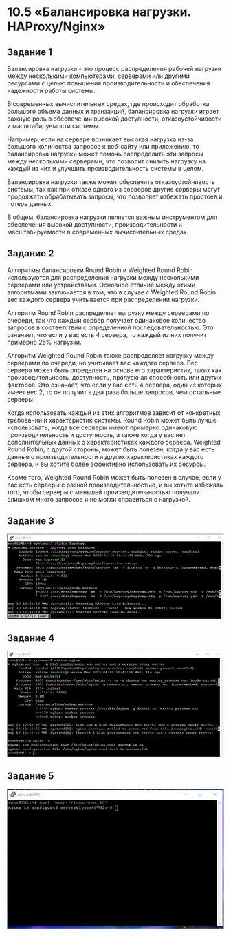 # 10.5 «Балансировка нагрузки. HAProxy/Nginx»

## Задание 1

Балансировка нагрузки - это процесс распределения рабочей нагрузки между несколькими компьютерами, серверами или другими ресурсами с целью повышения производительности и обеспечения надежности работы системы.

В современных вычислительных средах, где происходит обработка большого объема данных и транзакций, балансировка нагрузки играет важную роль в обеспечении высокой доступности, отказоустойчивости и масштабируемости системы.

Например, если на сервере возникает высокая нагрузка из-за большого количества запросов к веб-сайту или приложению, то балансировка нагрузки может помочь распределить эти запросы между несколькими серверами, что позволит снизить нагрузку на каждый из них и улучшить производительность системы в целом.

Балансировка нагрузки также может обеспечить отказоустойчивость системы, так как при отказе одного из серверов другие серверы могут продолжать обрабатывать запросы, что позволяет избежать простоев и потерь данных.

В общем, балансировка нагрузки является важным инструментом для обеспечения высокой доступности, производительности и масштабируемости в современных вычислительных средах.

## Задание 2

Алгоритмы балансировки Round Robin и Weighted Round Robin используются для распределения нагрузки между несколькими серверами или устройствами. Основное отличие между этими алгоритмами заключается в том, что в случае с Weighted Round Robin вес каждого сервера учитывается при распределении нагрузки.

Алгоритм Round Robin распределяет нагрузку между серверами по очереди, так что каждый сервер получает одинаковое количество запросов в соответствии с определенной последовательностью. Это означает, что если у вас есть 4 сервера, то каждый из них получит примерно 25% нагрузки.

Алгоритм Weighted Round Robin также распределяет нагрузку между серверами по очереди, но учитывает вес каждого сервера. Вес сервера может быть определен на основе его характеристик, таких как производительность, доступность, пропускная способность или других факторов. Это означает, что если у вас есть 4 сервера, один из которых имеет вес 2, то он получит в два раза больше запросов, чем остальные серверы.

Когда использовать каждый из этих алгоритмов зависит от конкретных требований и характеристик системы. Round Robin может быть лучше использовать, когда все серверы имеют примерно одинаковую производительность и доступность, а также когда у вас нет дополнительных данных о характеристиках каждого сервера. Weighted Round Robin, с другой стороны, может быть полезен, когда у вас есть данные о производительности и других характеристиках каждого сервера, и вы хотите более эффективно использовать их ресурсы.

Кроме того, Weighted Round Robin может быть полезен в случае, если у вас есть серверы с разной производительностью, и вы хотите избежать того, чтобы серверы с меньшей производительностью получали слишком много запросов и не могли справиться с нагрузкой.

## Задание 3


![Haproxy](https://github.com/akinya1974/HAProxy-Nginx-/blob/main/JPG/Haproxy.jpg)

## Задание 4

![ Nginx](https://github.com/akinya1974/HAProxy-Nginx-/blob/main/JPG/Nginx.jpg)
## Задание 5

![ Nginx сервис](https://github.com/akinya1974/HAProxy-Nginx-/blob/main/JPG/CURL.jpg)
